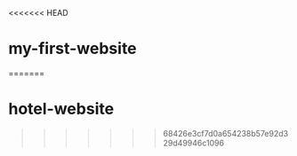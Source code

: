 <<<<<<< HEAD
# my-first-website
=======
# hotel-website
>>>>>>> 68426e3cf7d0a654238b57e92d329d49946c1096
